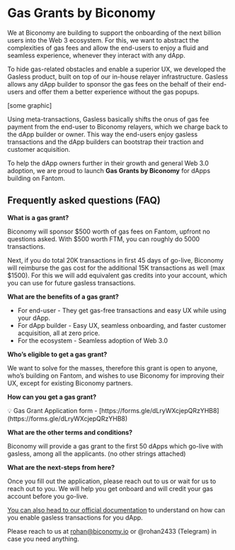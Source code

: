 # Gas Grants by Biconomy

We at Biconomy are building to support the onboarding of the next billion users into the Web 3 ecosystem. For this, we want to abstract the complexities of gas fees and allow the end-users to enjoy a fluid and seamless experience, whenever they interact with any dApp.

To hide gas-related obstacles and enable a superior UX, we developed the Gasless product, built on top of our in-house relayer infrastructure. Gasless allows any dApp builder to sponsor the gas fees on the behalf of their end-users and offer them a better experience without the gas popups.

[some graphic]

Using meta-transactions, Gasless basically shifts the onus of gas fee payment from the end-user to Biconomy relayers, which we charge back to the dApp builder or owner. This way the end-users enjoy gasless transactions and the dApp builders can bootstrap their traction and customer acquisition.

To help the dApp owners further in their growth and general Web 3.0 adoption, we are proud to launch **Gas Grants by Biconomy** for dApps building on Fantom.

## Frequently asked questions (FAQ)

**What is a gas grant?**

Biconomy will sponsor $500 worth of gas fees on Fantom, upfront no questions asked. With $500 worth FTM, you can roughly do 5000 transactions.

Next, if you do total 20K transactions in first 45 days of go-live, Biconomy will reimburse the gas cost for the additional 15K transactions as well (max $1500). For this we will add equivalent gas credits into your account, which you can use for future gasless transactions.

**What are the benefits of a gas grant?**

- For end-user - They get gas-free transactions and easy UX while using your dApp.
- For dApp builder - Easy UX, seamless onboarding, and faster customer acquisition, all at zero price.
- For the ecosystem - Seamless adoption of Web 3.0

**Who’s eligible to get a gas grant?**

We want to solve for the masses, therefore this grant is open to anyone, who’s building on Fantom, and wishes to use Biconomy for improving their UX, except for existing Biconomy partners.

**How can you get a gas grant?**

<aside>
💡 Gas Grant Application form - [https://forms.gle/dLryWXcjepQRzYHB8](https://forms.gle/dLryWXcjepQRzYHB8)

</aside>

**What are the other terms and conditions?**

Biconomy will provide a gas grant to the first 50 dApps which go-live with gasless, among all the applicants. (no other strings attached) 

**What are the next-steps from here?**

Once you fill out the application, please reach out to us or wait for us to reach out to you. We will help you get onboard and will credit your gas account before you go-live.

[You can also head to our official documentation](https://docs.biconomy.io/products/enable-gasless-transactions) to understand on how can you enable gasless transactions for you dApp.

Please reach to us at rohan@biconomy.io or @rohan2433 (Telegram) in case you need anything.